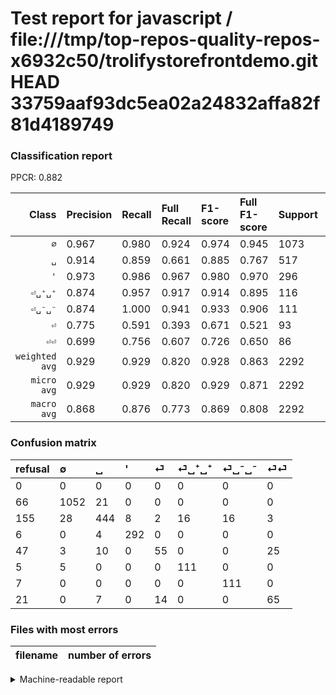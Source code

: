 # Test report for javascript / file:///tmp/top-repos-quality-repos-x6932c50/trolifystorefrontdemo.git HEAD 33759aaf93dc5ea02a24832affa82f81d4189749

### Classification report

PPCR: 0.882

| Class | Precision | Recall | Full Recall | F1-score | Full F1-score | Support | Full Support | PPCR |
|------:|:----------|:-------|:------------|:---------|:---------|:--------|:-------------|:-----|
| `∅` | 0.967| 0.980| 0.924| 0.974| 0.945| 1073| 1139| 0.942 |
| `␣` | 0.914| 0.859| 0.661| 0.885| 0.767| 517| 672| 0.769 |
| `'` | 0.973| 0.986| 0.967| 0.980| 0.970| 296| 302| 0.980 |
| `⏎␣⁺␣⁺` | 0.874| 0.957| 0.917| 0.914| 0.895| 116| 121| 0.959 |
| `⏎␣⁻␣⁻` | 0.874| 1.000| 0.941| 0.933| 0.906| 111| 118| 0.941 |
| `⏎` | 0.775| 0.591| 0.393| 0.671| 0.521| 93| 140| 0.664 |
| `⏎⏎` | 0.699| 0.756| 0.607| 0.726| 0.650| 86| 107| 0.804 |
| `weighted avg` | 0.929| 0.929| 0.820| 0.928| 0.863| 2292| 2599| 0.882 |
| `micro avg` | 0.929| 0.929| 0.820| 0.929| 0.871| 2292| 2599| 0.882 |
| `macro avg` | 0.868| 0.876| 0.773| 0.869| 0.808| 2292| 2599| 0.882 |

### Confusion matrix

|refusal|  ∅| ␣| '| ⏎| ⏎␣⁺␣⁺| ⏎␣⁻␣⁻| ⏎⏎| 
|:---|:---|:---|:---|:---|:---|:---|:---|
|0 |0 |0 |0 |0 |0 |0 |0 |
|66 |1052 |21 |0 |0 |0 |0 |0 |
|155 |28 |444 |8 |2 |16 |16 |3 |
|6 |0 |4 |292 |0 |0 |0 |0 |
|47 |3 |10 |0 |55 |0 |0 |25 |
|5 |5 |0 |0 |0 |111 |0 |0 |
|7 |0 |0 |0 |0 |0 |111 |0 |
|21 |0 |7 |0 |14 |0 |0 |65 |

### Files with most errors

| filename | number of errors|
|:----:|:-----|

<details>
    <summary>Machine-readable report</summary>
```json
{
  "cl_report": {"\u0027": {"f1-score": 0.9798657718120806, "precision": 0.9733333333333334, "recall": 0.9864864864864865, "support": 296}, "macro avg": {"f1-score": 0.8688821584511759, "precision": 0.8679184942175039, "recall": 0.8756891884889126, "support": 2292}, "micro avg": {"f1-score": 0.9293193717277487, "precision": 0.9293193717277487, "recall": 0.9293193717277487, "support": 2292}, "weighted avg": {"f1-score": 0.9279276606239152, "precision": 0.9286541592741692, "recall": 0.9293193717277487, "support": 2292}, "\u2205": {"f1-score": 0.973623322535863, "precision": 0.9669117647058824, "recall": 0.9804287045666356, "support": 1073}, "\u23ce": {"f1-score": 0.6707317073170732, "precision": 0.7746478873239436, "recall": 0.5913978494623656, "support": 93}, "\u23ce\u23ce": {"f1-score": 0.7262569832402235, "precision": 0.6989247311827957, "recall": 0.7558139534883721, "support": 86}, "\u23ce\u2423\u207a\u2423\u207a": {"f1-score": 0.9135802469135803, "precision": 0.8740157480314961, "recall": 0.9568965517241379, "support": 116}, "\u23ce\u2423\u207b\u2423\u207b": {"f1-score": 0.9327731092436975, "precision": 0.8740157480314961, "recall": 1.0, "support": 111}, "\u2423": {"f1-score": 0.8853439680957128, "precision": 0.9135802469135802, "recall": 0.8588007736943907, "support": 517}},
  "cl_report_full": {"\u0027": {"f1-score": 0.9700996677740864, "precision": 0.9733333333333334, "recall": 0.9668874172185431, "support": 302}, "macro avg": {"f1-score": 0.8077597923894493, "precision": 0.8679184942175039, "recall": 0.7727980039119674, "support": 2599}, "micro avg": {"f1-score": 0.8709875281128602, "precision": 0.9293193717277487, "recall": 0.8195459792227779, "support": 2599}, "weighted avg": {"f1-score": 0.8626973882249023, "precision": 0.9239363242916627, "recall": 0.8195459792227779, "support": 2599}, "\u2205": {"f1-score": 0.944768747193534, "precision": 0.9669117647058824, "recall": 0.9236172080772608, "support": 1139}, "\u23ce": {"f1-score": 0.5213270142180094, "precision": 0.7746478873239436, "recall": 0.39285714285714285, "support": 140}, "\u23ce\u23ce": {"f1-score": 0.65, "precision": 0.6989247311827957, "recall": 0.6074766355140186, "support": 107}, "\u23ce\u2423\u207a\u2423\u207a": {"f1-score": 0.8951612903225807, "precision": 0.8740157480314961, "recall": 0.9173553719008265, "support": 121}, "\u23ce\u2423\u207b\u2423\u207b": {"f1-score": 0.9061224489795918, "precision": 0.8740157480314961, "recall": 0.940677966101695, "support": 118}, "\u2423": {"f1-score": 0.7668393782383419, "precision": 0.9135802469135802, "recall": 0.6607142857142857, "support": 672}},
  "ppcr": 0.8818776452481724
}
```
</details>
